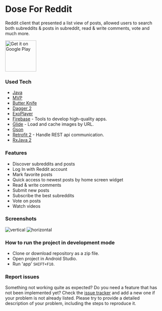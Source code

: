 # Dose For Reddit
Reddit client that presented a list view of posts, allowed users to search both subreddits & posts in subreddit, read & write comments, vote and much more.

<a href='https://play.google.com/store/apps/details?id=com.qartf.doseforreddit'>
<img alt='Get it on Google Play' src='https://play.google.com/intl/en_us/badges/images/generic/en_badge_web_generic.png' width="auto" height="100"/></a>

### Used Tech
* [Java]()
* [MVP]()
* [Butter Knife]()
* [Dagger 2]()
* [ExoPlayer]()
* [Firebase](https://firebase.google.com/docs) - Tools to develop high-quality apps.
* [Glide](https://github.com/bumptech/glide) - Load and cache images by URL.
* [Gson]()
* [Retrofit 2](https://github.com/square/retrofit) - Handle REST api communication.
* [RxJava 2]()

### Features
* Discover subreddits and posts
* Log In with Reddit account
* Mark favorite posts
* Quick access to newest posts by home screen widget
* Read & write comments
* Submit new posts
* Subscribe the best subreddits
* Vote on posts
* Watch videos

### Screenshots
![vertical](https://user-images.githubusercontent.com/25232443/64892217-1b0e8e80-d674-11e9-8af6-5fca01d269a0.png)
![horizontal](https://user-images.githubusercontent.com/25232443/64892221-1cd85200-d674-11e9-84f2-3e076e47d513.png)

### How to run the project in development mode
* Clone or download repository as a zip file.
* Open project in Android Studio.
* Run 'app' `SHIFT+F10`.

### Report issues
Something not working quite as expected? Do you need a feature that has not been implemented yet? Check the [issue tracker](https://github.com/QArtur99/DoseForReddit/issues) and add a new one if your problem is not already listed. Please try to provide a detailed description of your problem, including the steps to reproduce it.
